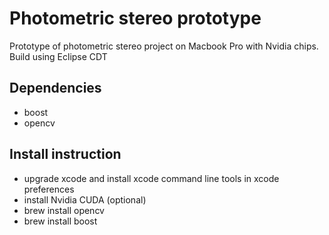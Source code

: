 # Photometric stereo prototype
Prototype of photometric stereo project on Macbook Pro with Nvidia chips. 
Build using Eclipse CDT

## Dependencies

* boost 
* opencv 

## Install instruction 

* upgrade xcode and install xcode command line tools in xcode preferences
* install Nvidia CUDA (optional)
* brew install opencv 
* brew install boost
